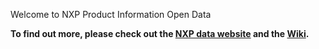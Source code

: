 

Welcome to NXP Product Information Open Data



**To find out more, please check out the [NXP data website](http://data.nxp.com/) and the [Wiki](https://github.com/NXPdata/NXPdata/wiki).**


